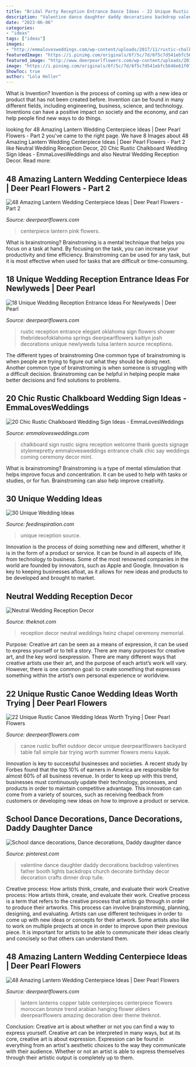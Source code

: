 ```yaml
---
title: "Bridal Party Reception Entrance Dance Ideas - 22 Unique Rustic Canoe Wedding Ideas Worth Trying"
description: "Valentine dance daughter daddy decorations backdrop valentines father booth lights backdrops church decorate birthday decor decoration crafts dinner drop tulle"
date: "2023-06-06"
categories:
- "ideas"
tags: ["ideas"]
images:
- "http://emmalovesweddings.com/wp-content/uploads/2017/11/rustic-chalkboard-wedding-sign.jpg"
featuredImage: "https://i.pinimg.com/originals/6f/5c/7d/6f5c7d541ebfc5646e61f07facb884f3.jpg"
featured_image: "http://www.deerpearlflowers.com/wp-content/uploads/2017/09/rustic-lantern-wedding-sign.jpg"
image: "https://i.pinimg.com/originals/6f/5c/7d/6f5c7d541ebfc5646e61f07facb884f3.jpg"
ShowToc: true
author: "Lola Heller"
---
```



What is Invention?
Invention is the process of coming up with a new idea or product that has not been created before. Invention can be found in many different fields, including engineering, business, science, and technology. Inventions can have a positive impact on society and the economy, and can help people find new ways to do things.

	

		
looking for 48 Amazing Lantern Wedding Centerpiece Ideas | Deer Pearl Flowers - Part 2 you've came to the right page. We have 8 Images about 48 Amazing Lantern Wedding Centerpiece Ideas | Deer Pearl Flowers - Part 2 like Neutral Wedding Reception Decor, 20 Chic Rustic Chalkboard Wedding Sign Ideas - EmmaLovesWeddings and also Neutral Wedding Reception Decor. Read more:
		
    
## 48 Amazing Lantern Wedding Centerpiece Ideas | Deer Pearl Flowers - Part 2

<img loading=lazy src="http://www.deerpearlflowers.com/wp-content/uploads/2015/04/coral-pink-roses-and-succlent-wedding-centerpiece-681x1024.jpg" onerror="this.onerror=null;this.src='https://tse3.mm.bing.net/th?id=OIP.MZrZ79weV2QnDJWJ_LUCaQHaLI&amp;pid=15.1';" alt="48 Amazing Lantern Wedding Centerpiece Ideas | Deer Pearl Flowers - Part 2">

_Source: deerpearlflowers.com_

>centerpiece lantern pink flowers. 

	

What is brainstroming? Brainstroming is a mental technique that helps you focus on a task at hand. By focusing on the task, you can increase your productivity and time efficiency. Brainstroming can be used for any task, but it is most effective when used for tasks that are difficult or time-consuming.

    
## 18 Unique Wedding Reception Entrance Ideas For Newlyweds | Deer Pearl

<img loading=lazy src="http://www.deerpearlflowers.com/wp-content/uploads/2017/09/rustic-lantern-wedding-sign.jpg" onerror="this.onerror=null;this.src='https://tse2.mm.bing.net/th?id=OIP.Q3hA2mgA6b2pMyuuAtIU5wHaLH&amp;pid=15.1';" alt="18 Unique Wedding Reception Entrance Ideas For Newlyweds | Deer Pearl">

_Source: deerpearlflowers.com_

>rustic reception entrance elegant oklahoma sign flowers shower thebridesofoklahoma springs deerpearlflowers kaitlyn josh decorations unique newlyweds tulsa lantern source receptions. 

	

The different types of brainstroming
One common type of brainstroming is when people are trying to figure out what they should be doing next. Another common type of brainstroming is when someone is struggling with a difficult decision. Brainstroming can be helpful in helping people make better decisions and find solutions to problems.

    
## 20 Chic Rustic Chalkboard Wedding Sign Ideas - EmmaLovesWeddings

<img loading=lazy src="http://emmalovesweddings.com/wp-content/uploads/2017/11/rustic-chalkboard-wedding-sign.jpg" onerror="this.onerror=null;this.src='https://tse1.mm.bing.net/th?id=OIP.wCxpT-5KwYQ5264MZLdh4AHaLH&amp;pid=15.1';" alt="20 Chic Rustic Chalkboard Wedding Sign Ideas - EmmaLovesWeddings">

_Source: emmalovesweddings.com_

>chalkboard sign rustic signs reception welcome thank guests signage stylemepretty emmalovesweddings entrance chalk chic say weddings coming ceremony decor mint. 

	

What is brainstroming?
Brainstroming is a type of mental stimulation that helps improve focus and concentration. It can be used to help with tasks or studies, or for fun. Brainstroming can also help improve creativity.

    
## 30 Unique Wedding Ideas

<img loading=lazy src="http://feedinspiration.com/wp-content/uploads/2015/05/unique-wedding-party-picture-ideas-outdoor-wedding-reception-ideas-pinterest-all-about-wedding-ideas-wedding1.jpg" onerror="this.onerror=null;this.src='https://tse3.mm.bing.net/th?id=OIP.mbq04mEewwwgyXXxIq-_RQHaE7&amp;pid=15.1';" alt="30 Unique Wedding Ideas">

_Source: feedinspiration.com_

>unique reception source. 

	

Innovation is the process of doing something new and different, whether it is in the form of a product or service. It can be found in all aspects of life, from technology to business. Some of the most renowned companies in the world are founded by innovators, such as Apple and Google. Innovation is key to keeping businesses afloat, as it allows for new ideas and products to be developed and brought to market.

    
## Neutral Wedding Reception Decor

<img loading=lazy src="https://apis.xogrp.com/media-api/images/735723c7-da02-5d13-3e95-8ed244a46101~rs_729.h" onerror="this.onerror=null;this.src='https://tse3.mm.bing.net/th?id=OIP.fHMpumA5IpTP0TKy2l1KLAHaLH&amp;pid=15.1';" alt="Neutral Wedding Reception Decor">

_Source: theknot.com_

>reception decor neutral weddings heinz chapel ceremony memorial. 

	

Purpose:
Creative art can be seen as a means of expression, it can be used to express yourself or to tell a story. There are many purposes for creative art, and the key word isexpression. There are many different ways that creative artists use their art, and the purpose of each artist’s work will vary. However, there is one common goal: to create something that expresses something within the artist’s own personal experience or worldview.

    
## 22 Unique Rustic Canoe Wedding Ideas Worth Trying | Deer Pearl Flowers

<img loading=lazy src="http://www.deerpearlflowers.com/wp-content/uploads/2015/03/outdoor-buffet-in-a-canoe-rustic-wedding-decor.jpg" onerror="this.onerror=null;this.src='https://tse1.mm.bing.net/th?id=OIP.8O6OiUNBhL0CTNONJXWRGAHaLG&amp;pid=15.1';" alt="22 Unique Rustic Canoe Wedding Ideas Worth Trying | Deer Pearl Flowers">

_Source: deerpearlflowers.com_

>canoe rustic buffet outdoor decor unique deerpearlflowers backyard table fall simple bar trying worth summer flowers menu kayak. 

	

Innovation is key to successful businesses and societies. A recent study by Forbes found that the top 10% of earners in America are responsible for almost 60% of all business revenue. In order to keep up with this trend, businesses must continuously update their technology, processes, and products in order to maintain competitive advantage. This innovation can come from a variety of sources, such as receiving feedback from customers or developing new ideas on how to improve a product or service.

    
## School Dance Decorations, Dance Decorations, Daddy Daughter Dance

<img loading=lazy src="https://i.pinimg.com/originals/6f/5c/7d/6f5c7d541ebfc5646e61f07facb884f3.jpg" onerror="this.onerror=null;this.src='https://tse2.mm.bing.net/th?id=OIP.U4lOYUahXW4MYQ68XgypHwHaJ4&amp;pid=15.1';" alt="School dance decorations, Dance decorations, Daddy daughter dance">

_Source: pinterest.com_

>valentine dance daughter daddy decorations backdrop valentines father booth lights backdrops church decorate birthday decor decoration crafts dinner drop tulle. 

	

Creative process: How artists think, create, and evaluate their work
Creative process: How artists think, create, and evaluate their work.
Creative process is a term that refers to the creative process that artists go through in order to produce their artworks. This process can involve brainstorming, planning, designing, and evaluating. Artists can use different techniques in order to come up with new ideas or concepts for their artwork. Some artists also like to work on multiple projects at once in order to improve upon their previous piece. It is important for artists to be able to communicate their ideas clearly and concisely so that others can understand them.

    
## 48 Amazing Lantern Wedding Centerpiece Ideas | Deer Pearl Flowers

<img loading=lazy src="http://www.deerpearlflowers.com/wp-content/uploads/2015/05/Copper-Lantern-Centerpieces.jpg" onerror="this.onerror=null;this.src='https://tse4.mm.bing.net/th?id=OIP.4gdZtDOOdQRSc3ZssT4T6gHaJH&amp;pid=15.1';" alt="48 Amazing Lantern Wedding Centerpiece Ideas | Deer Pearl Flowers">

_Source: deerpearlflowers.com_

>lantern lanterns copper table centerpieces centerpiece flowers moroccan bronze trend arabian hanging flower alders deerpearlflowers amazing decoration deer theme theknot. 

	

Conclusion: Creative art is about whether or not you can find a way to express yourself.
Creative art can be interpreted in many ways, but at its core, creative art is about expression. Expression can be found in everything from an artist's aesthetic choices to the way they communicate with their audience. Whether or not an artist is able to express themselves through their artistic output is completely up to them.

